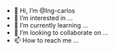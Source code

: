 - 👋 Hi, I’m @Ing-carlos
- 👀 I’m interested in ...
- 🌱 I’m currently learning ...
- 💞️ I’m looking to collaborate on ...
- 📫 How to reach me ...

<!---
Ing-carlos/Ing-carlos is a ✨ special ✨ repository because its `README.md` (this file) appears on your GitHub profile.
You can click the Preview link to take a look at your changes.
--->
